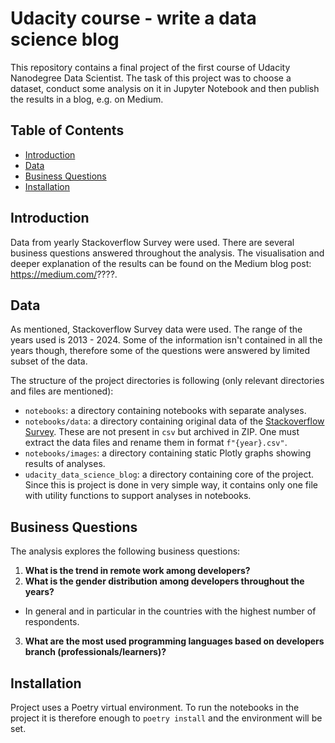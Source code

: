 # Udacity course - write a data science blog

This repository contains a final project of the first course of Udacity Nanodegree Data Scientist. The task of this project was to choose a dataset, conduct some analysis on it in Jupyter Notebook and then publish the results in a blog, e.g. on Medium.

## Table of Contents

- [Introduction](#introduction)
- [Data](#data)
- [Business Questions](#business-questions)
- [Installation](#installation)

## Introduction

Data from yearly Stackoverflow Survey were used. There are several business questions answered throughout the analysis. The visualisation and deeper explanation of the results can be found on the Medium blog post: https://medium.com/????.

## Data

As mentioned, Stackoverflow Survey data were used. The range of the years used is 2013 - 2024. Some of the information isn't contained in all the years though, therefore some of the questions were answered by limited subset of the data.

The structure of the project directories is following (only relevant directories and files are mentioned):
- `notebooks`: a directory containing notebooks with separate analyses.
- `notebooks/data`: a directory containing original data of the [Stackoverflow Survey](https://survey.stackoverflow.co/). These are not present in `csv` but archived in ZIP. One must extract the data files and rename them in format `f"{year}.csv"`.
- `notebooks/images`: a directory containing static Plotly graphs showing results of analyses.
- `udacity_data_science_blog`: a directory containing core of the project. Since this is project is done in very simple way, it contains only one file with utility functions to support analyses in notebooks.

## Business Questions

The analysis explores the following business questions:

1. **What is the trend in remote work among developers?**
2. **What is the gender distribution among developers throughout the years?**
- In general and in particular in the countries with the highest number of respondents.
3. **What are the most used programming languages based on developers branch (professionals/learners)?**

## Installation

Project uses a Poetry virtual environment.
To run the notebooks in the project it is therefore enough to `poetry install` and the environment will be set.
